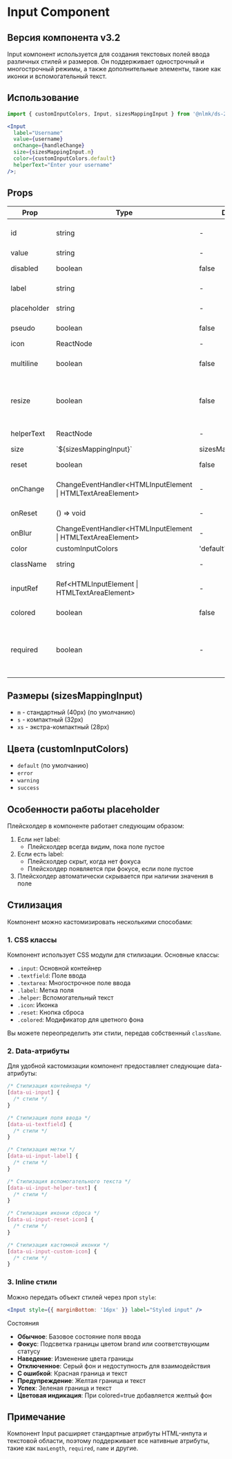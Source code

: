 # Input Component

## Версия компонента v3.2

Input компонент используется для создания текстовых полей ввода различных стилей и размеров. Он поддерживает однострочный и многострочный режимы, а также дополнительные элементы, такие как иконки и вспомогательный текст.

## Использование

```jsx
import { customInputColors, Input, sizesMappingInput } from '@nlmk/ds-2.0';

<Input
  label="Username"
  value={username}
  onChange={handleChange}
  size={sizesMappingInput.m}
  color={customInputColors.default}
  helperText="Enter your username"
/>;
```

## Props

| Prop | Type | Default | Description |
| --- | --- | --- | --- |
| id | string | - | Уникальный идентификатор инпута |
| value | string | - | Значение инпута |
| disabled | boolean | false | Флаг отключения инпута |
| label | string | - | Текст метки (label) инпута |
| placeholder | string | - | Текст плейсхолдера |
| pseudo | boolean | false | Флаг псевдо-инпута |
| icon | ReactNode | - | Иконка инпута |
| multiline | boolean | false | Флаг многострочного режима |
| resize | boolean | false | Флаг возможности изменения размера (для textarea) |
| helperText | ReactNode | - | Вспомогательный текст |
| size | \`${sizesMappingInput}\` | sizesMappingInput.m | Размер инпута |
| reset | boolean | false | Флаг наличия кнопки сброса |
| onChange | ChangeEventHandler<HTMLInputElement \| HTMLTextAreaElement> | - | Обработчик изменения значения |
| onReset | () => void | - | Обработчик сброса значения |
| onBlur | ChangeEventHandler<HTMLInputElement \| HTMLTextAreaElement> | - | Обработчик потери фокуса |
| color | customInputColors | 'default' | Цвет инпута |
| className | string | - | Дополнительный CSS класс |
| inputRef | Ref<HTMLInputElement \| HTMLTextAreaElement> | - | Реф для доступа к DOM-элементу инпута |
| colored | boolean | false | Флаг цветного фона |
| required | boolean | - | Атрибут, который указывает, что данное поле является обязательным для заполнения |

## Размеры (sizesMappingInput)

- `m` - стандартный (40px) (по умолчанию)
- `s` - компактный (32px)
- `xs` - экстра-компактный (28px)

## Цвета (customInputColors)

- `default` (по умолчанию)
- `error`
- `warning`
- `success`

## Особенности работы placeholder

Плейсхолдер в компоненте работает следующим образом:

1. Если нет label:
   - Плейсхолдер всегда видим, пока поле пустое
2. Если есть label:
   - Плейсхолдер скрыт, когда нет фокуса
   - Плейсхолдер появляется при фокусе, если поле пустое
3. Плейсхолдер автоматически скрывается при наличии значения в поле

## Стилизация

Компонент можно кастомизировать несколькими способами:

### 1. CSS классы

Компонент использует CSS модули для стилизации. Основные классы:

- `.input`: Основной контейнер
- `.textfield`: Поле ввода
- `.textarea`: Многострочное поле ввода
- `.label`: Метка поля
- `.helper`: Вспомогательный текст
- `.icon`: Иконка
- `.reset`: Кнопка сброса
- `.colored`: Модификатор для цветного фона

Вы можете переопределить эти стили, передав собственный `className`.

### 2. Data-атрибуты

Для удобной кастомизации компонент предоставляет следующие data-атрибуты:

```css
/* Стилизация контейнера */
[data-ui-input] {
  /* стили */
}

/* Стилизация поля ввода */
[data-ui-textfield] {
  /* стили */
}

/* Стилизация метки */
[data-ui-input-label] {
  /* стили */
}

/* Стилизация вспомогательного текста */
[data-ui-input-helper-text] {
  /* стили */
}

/* Стилизация иконки сброса */
[data-ui-input-reset-icon] {
  /* стили */
}

/* Стилизация кастомной иконки */
[data-ui-input-custom-icon] {
  /* стили */
}
```

### 3. Inline стили

Можно передать объект стилей через проп `style`:

```jsx
<Input style={{ marginBottom: '16px' }} label="Styled input" />
```

Состояния

- **Обычное**: Базовое состояние поля ввода
- **Фокус**: Подсветка границы цветом brand или соответствующим статусу
- **Наведение**: Изменение цвета границы
- **Отключенное**: Серый фон и недоступность для взаимодействия
- **С ошибкой**: Красная граница и текст
- **Предупреждение**: Желтая граница и текст
- **Успех**: Зеленая граница и текст
- **Цветовая индикация**: При colored=true добавляется желтый фон

## Примечание

Компонент Input расширяет стандартные атрибуты HTML-инпута и текстовой области, поэтому поддерживает все нативные атрибуты, такие как `maxLength`, `required`, `name` и другие.
